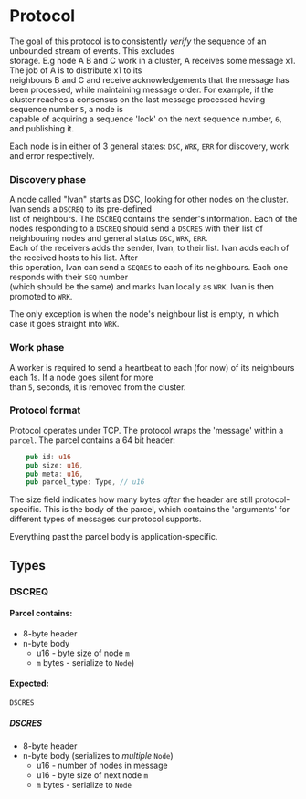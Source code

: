 # Protocol
The goal of this protocol is to consistently _verify_ the sequence of an unbounded stream of events. This excludes    
storage. E.g node A B and C work in a cluster, A receives some message x1. The job of A is to distribute x1 to its    
neighbours B and C and receive acknowledgements that the message has been processed, while maintaining message order. 
For example, if the cluster reaches a consensus on the last message processed having sequence number `5`, a node is    
capable of acquiring a sequence 'lock' on the next sequence number, `6`, and publishing it.    

Each node is in either of 3 general states: `DSC`, `WRK`, `ERR` for discovery, work and error respectively.

### Discovery phase  
A node called "Ivan" starts as DSC, looking for other nodes on the cluster. Ivan sends a `DSCREQ` to its pre-defined    
list of neighbours. The `DSCREQ` contains the sender's information. Each of the
nodes responding to a `DSCREQ` should send a `DSCRES` with their list of neighbouring nodes and general status `DSC`, `WRK`, `ERR`.    
Each of the receivers adds the sender, Ivan, to their list. Ivan adds each of the received hosts to his list. After     
this operation, Ivan can send a `SEQRES` to each of its neighbours. Each one responds with their `SEQ` number     
(which should be the same) and marks Ivan locally as `WRK`. Ivan is then promoted to `WRK`.    

The only exception is when the node's neighbour list is empty, in which case it goes straight into `WRK`.

### Work phase
A worker is required to send a heartbeat to each (for now) of its neighbours each 1s. If a node goes silent for more     
than `5`, seconds, it is removed from the cluster.

### Protocol format 
Protocol operates under TCP. The protocol wraps the 'message' within a `parcel`. The parcel contains a 64 bit header:     
```rust
    pub id: u16
    pub size: u16,
    pub meta: u16,
    pub parcel_type: Type, // u16
``` 
The size field indicates how many bytes _after_ the header are still protocol-specific. This is the body of the parcel,
which contains the 'arguments' for different types of messages our protocol supports.


Everything past the parcel body is application-specific.

## Types
### DSCREQ

#### Parcel contains:
* 8-byte header
* n-byte body
    *  u16 - byte size of node `m`
    *  `m` bytes - serialize to `Node`)
#### Expected:
`DSCRES`

##### DSCRES
* 8-byte header
* n-byte body (serializes to _multiple_ `Node`)
    *  u16 - number of nodes in message
    *  u16 - byte size of next node `m`
    *  `m` bytes - serialize to `Node`